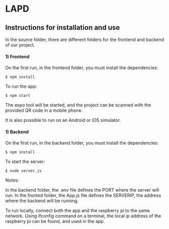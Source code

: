 # LAPD


## Instructions for installation and use ##

In the source folder, there are different folders for the frontend and backend of our project.

#### 1) Frontend #### 

On the first run, in the frontend folder, you must install the dependencies:

```shell
$ npm install
```

To run the app:

```shell
$ npm start
```

The expo tool will be started, and the project can be scanned with the provided QR code in a mobile phone.

It is also possible to run on an Android or iOS simulator.


#### 1) Backend #### 

On the first run, in the backend folder, you must install the dependencies:

```shell
$ npm install
```


To start the server:

```shell
$ node server.js
```


Notes:

In the backend folder, the .env file defines the PORT where the server will run. 
In the fronted folder, the App.js file defines the SERVERIP, the address where the backend will be running.

To run locally, connect both the app and the raspberry pi to the same network. 
Using ifconfig command on a terminal, the local ip address of the raspberry pi can be found, and used in the app.


